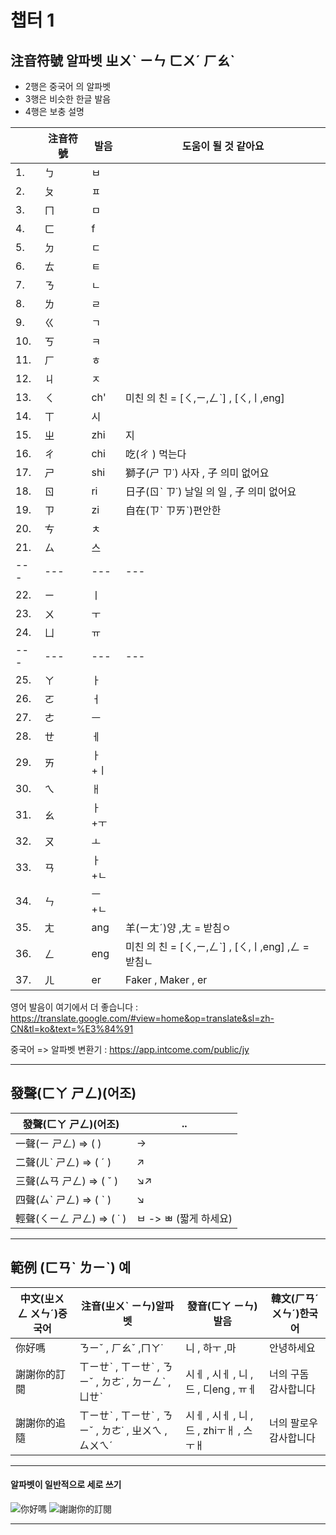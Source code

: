 챕터 1
===========================
## 注音符號   알파벳   ㄓㄨˋ ㄧㄣ ㄈㄨˊ ㄏㄠˋ

* 2행은 중국어 의 알파벳
* 3행은 비슷한 한글 발음 
* 4행은 보충 설명

||注音符號|발음|도움이 될 것 같아요|
|---|---|---|---
|1.|ㄅ|ㅂ|
|2.|ㄆ|ㅍ|
|3.|ㄇ|ㅁ|
|4.|ㄈ|f|
|5.|ㄉ|ㄷ|
|6.|ㄊ|ㅌ|
|7.|ㄋ|ㄴ|
|8.|ㄌ|ㄹ|
|9.|ㄍ|ㄱ|
|10.|ㄎ|ㅋ|
|11.|ㄏ|ㅎ|
|12.|ㄐ|ㅈ|
|13.|ㄑ|ch'|미친 의 친 = [ㄑ,ㄧ,ㄥˋ] , [ㄑ,ㅣ,eng]|
|14.|ㄒ|시|
|15.|ㄓ|zhi|지|
|16.|ㄔ|chi|吃(ㄔ ) 먹는다|
|17.|ㄕ|shi|獅子(ㄕ ㄗ˙) 사자 , 子 의미 없어요|
|18.|ㄖ|ri|日子(ㄖˋ ㄗ˙) 날일 의 일 , 子 의미 없어요|
|19.|ㄗ|zi|自在(ㄗˋ ㄗㄞˋ)편안한|
|20.|ㄘ|ㅊ|
|21.|ㄙ|스|
|---|---|---|---|
|22.|ㄧ|ㅣ|
|23.|ㄨ|ㅜ|
|24.|ㄩ|ㅠ|
|---|---|---|---|
|25.|ㄚ|ㅏ|
|26.|ㄛ|ㅓ|
|27.|ㄜ|ㅡ|
|28.|ㄝ|ㅔ|
|29.|ㄞ|ㅏ+ㅣ|
|30.|ㄟ|ㅐ|
|31.|ㄠ|ㅏ+ㅜ|
|32.|ㄡ|ㅗ|
|33.|ㄢ|ㅏ+ㄴ|
|34.|ㄣ|ㅡ+ㄴ|
|35.|ㄤ|ang|羊(ㄧㄤˊ)양 ,ㄤ = 받침ㅇ|
|36.|ㄥ|eng|미친 의 친 = [ㄑ,ㄧ,ㄥˋ] , [ㄑ,ㅣ,eng] ,ㄥ = 받침ㄴ|
|37.|ㄦ|er|Faker , Maker , er|

영어 발음이 여기에서 더 좋습니다 : https://translate.google.com/#view=home&op=translate&sl=zh-CN&tl=ko&text=%E3%84%91

중국어 => 알파벳 변환기 : https://app.intcome.com/public/jy

****

## 發聲(ㄈㄚ ㄕㄥ)(어조)

|發聲(ㄈㄚ ㄕㄥ)(어조)|..|
|---|---
|一聲(ㄧ ㄕㄥ) => (   )|→|
|二聲(ㄦˋ ㄕㄥ) => ( ˊ )|↗|
|三聲(ㄙㄢ ㄕㄥ) => ( ˇ )|↘↗|
|四聲(ㄙˋ ㄕㄥ) => ( ˋ )|↘|
|輕聲(ㄑㄧㄥ ㄕㄥ) => ( ˙ )|ㅂ -> ㅃ (짧게 하세요)|

****

## 範例 (ㄈㄢˋ ㄌㄧˋ) 예

|中文(ㄓㄨㄥ ㄨㄣˊ)중국어|注音(ㄓㄨˋ ㄧㄣ)알파벳|發音(ㄈㄚ ㄧㄣ)발음|韓文(ㄏㄢˊ ㄨㄣˊ)한국어|
|---|---|---|--- 
|你好嗎|ㄋㄧˇ , ㄏㄠˇ ,ㄇㄚ˙|니 , 하ㅜ ,마 |안녕하세요|
|謝謝你的訂閱|ㄒㄧㄝˋ , ㄒㄧㄝˋ , ㄋㄧˇ , ㄉㄜ˙ , ㄉㄧㄥˋ , ㄩㄝˋ|시ㅔ , 시ㅔ , 니 , 드 , 디eng , ㅠㅔ|너의 구돔 감사합니다|
|謝謝你的追隨|ㄒㄧㄝˋ , ㄒㄧㄝˋ , ㄋㄧˇ , ㄉㄜ˙ , ㄓㄨㄟ  , ㄙㄨㄟˊ|시ㅔ , 시ㅔ , 니 , 드 , zhiㅜㅐ , 스ㅜㅐ|너의 팔로우 감사합니다|
	
****

#### 알파벳이 일반적으로 세로 쓰기

![][你好嗎]
![][謝謝你的訂閱]

--------------------------------
[你好嗎]:/img/ex1.png "你好嗎"
[謝謝你的訂閱]:/img/ex2.png "謝謝你的訂閱"